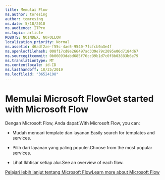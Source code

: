 ```yaml
---
title: Memulai Flow
ms.author: toresing
author: tomresing
ms.date: 5/18/2018
ms.audience: ITPro
ms.topic: article
ROBOTS: NOINDEX, NOFOLLOW
localization_priority: Normal
ms.assetid: 46adf2ae-f55c-4ae5-9540-7fcfcb0a3e4f
ms.openlocfilehash: 008f17cd8e266497ad339e79c2095e06d7184d67
ms.sourcegitcommit: 0b06093dabd685f76cc39b1d7c0f8b03883b6e79
ms.translationtype: MT
ms.contentlocale: id-ID
ms.lasthandoff: 10/25/2019
ms.locfileid: "36524198"
---
```

# <a name="get-started-with-microsoft-flow"></a><span data-ttu-id="fbe79-102">Memulai Microsoft Flow</span><span class="sxs-lookup"><span data-stu-id="fbe79-102">Get started with Microsoft Flow</span></span>

<span data-ttu-id="fbe79-103">Dengan Microsoft Flow, Anda dapat:</span><span class="sxs-lookup"><span data-stu-id="fbe79-103">With Microsoft Flow, you can:</span></span>
  
- <span data-ttu-id="fbe79-104">Mudah mencari template dan layanan.</span><span class="sxs-lookup"><span data-stu-id="fbe79-104">Easily search for templates and services.</span></span>
    
- <span data-ttu-id="fbe79-105">Pilih dari layanan yang paling populer.</span><span class="sxs-lookup"><span data-stu-id="fbe79-105">Choose from the most popular services.</span></span>
    
- <span data-ttu-id="fbe79-106">Lihat Ikhtisar setiap alur.</span><span class="sxs-lookup"><span data-stu-id="fbe79-106">See an overview of each flow.</span></span>
    
[<span data-ttu-id="fbe79-107">Pelajari lebih lanjut tentang Microsoft Flow</span><span class="sxs-lookup"><span data-stu-id="fbe79-107">Learn more about Microsoft Flow</span></span>](https://go.microsoft.com/fwlink/?linkid=874446)
  

